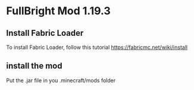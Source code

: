 # FullBright Mod 1.19.3

## Install Fabric Loader

To install Fabric Loader, follow this tutorial https://fabricmc.net/wiki/install

## install the mod

Put the .jar file in you .minecraft/mods folder




